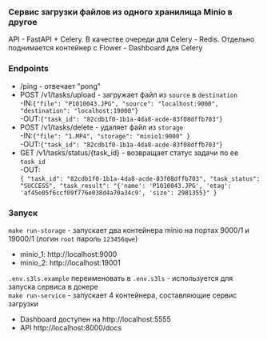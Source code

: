 ### Сервис загрузки файлов из одного хранилища Minio в другое
API - FastAPI + Celery. В качестве очереди для Celery - Redis. 
Отдельно поднимается контейнер с Flower - Dashboard для Сelery

### Endpoints
* /ping - отвечает "pong"
* POST /v1/tasks/upload - загружает файл из `source` в `destination`  
-IN:`{"file": "P1010043.JPG", "source": "localhost:9000", "destination": "localhost:19000"}`  
-OUT:`{"task_id": "82cdb1f0-1b1a-4da8-acde-83f08dffb703"}`    
* POST /v1/tasks/delete - удаляет файл из `storage`  
-IN:`{"file": "1.MP4", "storage": "minio1:9000" }`  
-OUT:`{"task_id": "82cdb1f0-1b1a-4da8-acde-83f08dffb703"}`
* GET /v1/tasks/status/{task_id} - возвращает статус задачи по ее `task_id`  
  -OUT:  
 `{
 "task_id": "82cdb1f0-1b1a-4da8-acde-83f08dffb703",
  "task_status": "SUCCESS",
  "task_result": "{'name': 'P1010043.JPG', 'etag': 'af45e05f6ccf09f776e038d4a70a34c9', 'size': 2981355}"
}`

### Запуск
`make run-storage` - запускает два контейнера minio на портах 9000/1 и 19000/1 (логин `root` пароль `123456qwe`)
* minio_1: http://localhost:9000
* minio_2: http://localhost:19001  

`.env.s3ls.example` переименовать в `.env.s3ls` - используется для запуска сервиса в докере  
`make run-service` - запускает 4 контейнера, составляющие сервис загрузки  
* Dashboard доступен на http://localhost:5555
* API http://localhost:8000/docs
